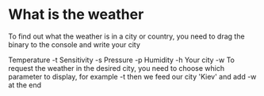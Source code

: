 # What is the weather

To find out what the weather is in a city or country, you need to drag the binary to the console and write your city

Temperature  -t
Sensitivity  -s
Pressure     -p
Humidity     -h
Your city    -w
To request the weather in the desired city, you need to choose which parameter to display, for example -t then we feed our city 'Kiev' and add -w at the end
